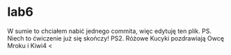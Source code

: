 # lab6

W sumie to chciałem nabić jednego commita, więc edytuję ten plik. 
PS. Niech to ćwiczenie już się skończy!
PS2. Różowe Kucyki pozdrawiają Owcę Mroku i Kiwi4 <
